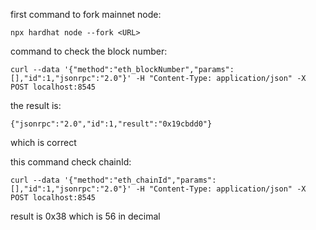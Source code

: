 first command to fork mainnet node:

```
npx hardhat node --fork <URL>
```

command to check the block number:

```
curl --data '{"method":"eth_blockNumber","params":[],"id":1,"jsonrpc":"2.0"}' -H "Content-Type: application/json" -X POST localhost:8545 
```

the result is:
    

    {"jsonrpc":"2.0","id":1,"result":"0x19cbdd0"}


which is correct


this command check chainId:
    
    curl --data '{"method":"eth_chainId","params":[],"id":1,"jsonrpc":"2.0"}' -H "Content-Type: application/json" -X POST localhost:8545 

result is 0x38 which is 56 in decimal




